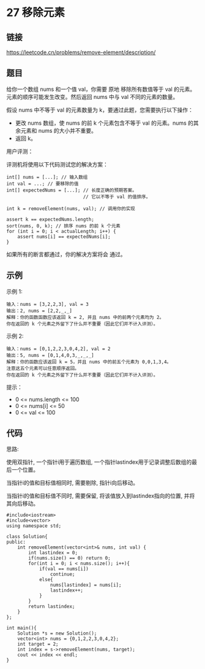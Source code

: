 # 27 移除元素
## 链接
https://leetcode.cn/problems/remove-element/description/

## 题目 
给你一个数组 nums 和一个值 val，你需要 原地 移除所有数值等于 val 的元素。元素的顺序可能发生改变。然后返回 nums 中与 val 不同的元素的数量。

假设 nums 中不等于 val 的元素数量为 k，要通过此题，您需要执行以下操作：

- 更改 nums 数组，使 nums 的前 k 个元素包含不等于 val 的元素。nums 的其余元素和 nums 的大小并不重要。
- 返回 k。

用户评测：

评测机将使用以下代码测试您的解决方案：
```
int[] nums = [...]; // 输入数组
int val = ...; // 要移除的值
int[] expectedNums = [...]; // 长度正确的预期答案。
                            // 它以不等于 val 的值排序。

int k = removeElement(nums, val); // 调用你的实现

assert k == expectedNums.length;
sort(nums, 0, k); // 排序 nums 的前 k 个元素
for (int i = 0; i < actualLength; i++) {
    assert nums[i] == expectedNums[i];
}
```
如果所有的断言都通过，你的解决方案将会 通过。


## 示例
示例 1:
```
输入：nums = [3,2,2,3], val = 3
输出：2, nums = [2,2,_,_]
解释：你的函数函数应该返回 k = 2, 并且 nums 中的前两个元素均为 2。
你在返回的 k 个元素之外留下了什么并不重要（因此它们并不计入评测）。
```
示例 2:
```
输入：nums = [0,1,2,2,3,0,4,2], val = 2
输出：5, nums = [0,1,4,0,3,_,_,_]
解释：你的函数应该返回 k = 5，并且 nums 中的前五个元素为 0,0,1,3,4。
注意这五个元素可以任意顺序返回。
你在返回的 k 个元素之外留下了什么并不重要（因此它们并不计入评测）。
```

提示：

- 0 <= nums.length <= 100
- 0 <= nums[i] <= 50
- 0 <= val <= 100

## 代码
思路: 

使用双指针, 一个指针i用于遍历数组, 一个指针lastindex用于记录调整后数组的最后一个位置。

当指针i的值和目标值相同时, 需要剔除, 指针i向后移动。

当指针i的值和目标值不同时, 需要保留, 将该值放入到lastindex指向的位置, 并将其向后移动。

```
#include<iostream>
#include<vector>
using namespace std;

class Solution{
public:
    int removeElement(vector<int>& nums, int val) {
        int lastindex = 0;
        if(nums.size() == 0) return 0;
        for(int i = 0; i < nums.size(); i++){
            if(val == nums[i])
                continue;
            else{
                nums[lastindex] = nums[i];
                lastindex++;
            }
        }
        return lastindex;
    }
};

int main(){
    Solution *s = new Solution();
    vector<int> nums = {0,1,2,2,3,0,4,2};
    int target = 2;
    int index = s->removeElement(nums, target);
    cout << index << endl;
}
```